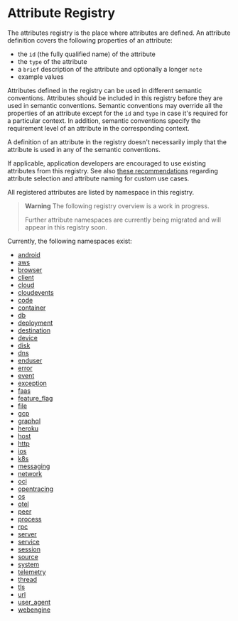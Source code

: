 <!--- Hugo front matter used to generate the website version of this page:
linkTitle: Registry
weight: -2
--->
# Attribute Registry

The attributes registry is the place where attributes are defined. An attribute definition covers the following properties of an attribute:

- the `id` (the fully qualified name) of the attribute
- the `type` of the attribute
- a `brief` description of the attribute and optionally a longer `note`
- example values

Attributes defined in the registry can be used in different semantic conventions. Attributes should be included in this registry before they are used in semantic conventions. Semantic conventions may override all the properties of an attribute except for the `id` and `type` in case it's required for a particular context. In addition, semantic conventions specify the requirement level of an attribute in the corresponding context.

A definition of an attribute in the registry doesn't necessarily imply that the attribute is used in any of the semantic conventions.

If applicable, application developers are encouraged to use existing attributes from this registry. See also [these recommendations][developers recommendations] regarding attribute selection and attribute naming for custom use cases.

All registered attributes are listed by namespace in this registry.

> **Warning**
> The following registry overview is a work in progress.
>
> Further attribute namespaces are currently being migrated and will appear in this registry soon.

Currently, the following namespaces exist:

- [android](android.md)
- [aws](aws.md)
- [browser](browser.md)
- [client](client.md)
- [cloud](cloud.md)
- [cloudevents](cloudevents.md)
- [code](code.md)
- [container](container.md)
- [db](db.md)
- [deployment](deployment.md)
- [destination](destination.md)
- [device](device.md)
- [disk](disk.md)
- [dns](dns.md)
- [enduser](enduser.md)
- [error](error.md)
- [event](event.md)
- [exception](exception.md)
- [faas](faas.md)
- [feature_flag](feature_flag.md)
- [file](file.md)
- [gcp](gcp.md)
- [graphql](graphql.md)
- [heroku](heroku.md)
- [host](host.md)
- [http](http.md)
- [ios](ios.md)
- [k8s](k8s.md)
- [messaging](messaging.md)
- [network](network.md)
- [oci](oci.md)
- [opentracing](opentracing.md)
- [os](os.md)
- [otel](otel.md)
- [peer](peer.md)
- [process](process.md)
- [rpc](rpc.md)
- [server](server.md)
- [service](service.md)
- [session](session.md)
- [source](source.md)
- [system](system.md)
- [telemetry](telemetry.md)
- [thread](thread.md)
- [tls](tls.md)
- [url](url.md)
- [user_agent](user_agent.md)
- [webengine](webengine.md)


[developers recommendations]: ../general/attribute-naming.md#recommendations-for-application-developers